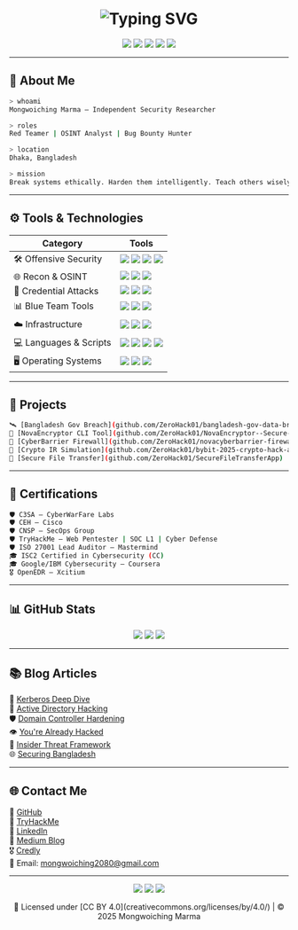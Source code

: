 <h1 align="center">
  <img src="https://readme-typing-svg.demolab.com?font=Fira+Code&duration=3000&pause=800&color=00FF00&center=true&vCenter=true&width=800&lines=Hi%2C+I'm+Mongwoiching+Marma;Red+Teamer+%7C+Bug+Bounty+Hunter+%7C+OSINT+Specialist;Cybersecurity+Researcher+from+Bangladesh" alt="Typing SVG" />
</h1>

<p align="center">
  <img src="https://img.shields.io/badge/Independent Security Researcher-black?style=for-the-badge&logo=protonmail&logoColor=white" />
  <img src="https://img.shields.io/badge/Offensive Security Enthusiast-red?style=for-the-badge&logo=HackTheBox&logoColor=white" />
  <img src="https://img.shields.io/badge/TryHackMe-Elite-critical?style=for-the-badge&logo=tryhackme&logoColor=white" />
  <img src="https://img.shields.io/badge/Red Team & OSINT Specialist-blue?style=for-the-badge&logo=Wireshark&logoColor=white" />
  <img src="https://img.shields.io/badge/License-CC--BY--4.0-success?style=for-the-badge&logo=creativecommons&logoColor=white" />
</p>

---

## 🧠 About Me

```bash
> whoami
Mongwoiching Marma – Independent Security Researcher

> roles
Red Teamer | OSINT Analyst | Bug Bounty Hunter

> location
Dhaka, Bangladesh

> mission
Break systems ethically. Harden them intelligently. Teach others wisely.
```

---

## ⚙️ Tools & Technologies

| Category | Tools |
|---------|-------|
| 🛠️ Offensive Security | <img src="https://img.shields.io/badge/Metasploit-ffffff?style=flat&logo=metasploit&logoColor=blue" /> <img src="https://img.shields.io/badge/Sliver-ffffff?style=flat&logo=kalilinux&logoColor=purple" /> <img src="https://img.shields.io/badge/BloodHound-ffffff?style=flat&logo=battledotnet&logoColor=crimson" /> <img src="https://img.shields.io/badge/Burp Suite-ffffff?style=flat&logo=burpsuite&logoColor=orange" /> |
| 🌐 Recon & OSINT | <img src="https://img.shields.io/badge/Shodan-000000?style=flat&logo=shodan&logoColor=red" /> <img src="https://img.shields.io/badge/Maltego-000000?style=flat&logo=maltego&logoColor=blue" /> <img src="https://img.shields.io/badge/Amass-000000?style=flat&logo=archlinux&logoColor=white" /> |
| 🔐 Credential Attacks | <img src="https://img.shields.io/badge/Mimikatz-000000?style=flat&logo=windows&logoColor=blue" /> <img src="https://img.shields.io/badge/Hashcat-000000?style=flat&logo=gnubash&logoColor=yellow" /> <img src="https://img.shields.io/badge/John the Ripper-000000?style=flat&logo=linux&logoColor=white" /> |
| 📊 Blue Team Tools | <img src="https://img.shields.io/badge/Splunk-000000?style=flat&logo=splunk&logoColor=white" /> <img src="https://img.shields.io/badge/QRadar-000000?style=flat&logo=ibm&logoColor=blue" /> <img src="https://img.shields.io/badge/OpenEDR-000000?style=flat&logo=linuxfoundation&logoColor=green" /> |
| ☁️ Infrastructure | <img src="https://img.shields.io/badge/Docker-ffffff?style=flat&logo=docker&logoColor=blue" /> <img src="https://img.shields.io/badge/Kubernetes-ffffff?style=flat&logo=kubernetes&logoColor=blue" /> <img src="https://img.shields.io/badge/Virt Manager-ffffff?style=flat&logo=redhat&logoColor=red" /> |
| 💻 Languages & Scripts | <img src="https://img.shields.io/badge/Python-ffffff?style=flat&logo=python&logoColor=blue" /> <img src="https://img.shields.io/badge/Bash-000000?style=flat&logo=gnubash&logoColor=white" /> <img src="https://img.shields.io/badge/PowerShell-000000?style=flat&logo=powershell&logoColor=blue" /> <img src="https://img.shields.io/badge/SQL-ffffff?style=flat&logo=mysql&logoColor=black" /> |
| 🖥️ Operating Systems | <img src="https://img.shields.io/badge/Kali Linux-000000?style=flat&logo=kalilinux&logoColor=white" /> <img src="https://img.shields.io/badge/Ubuntu-ffffff?style=flat&logo=ubuntu&logoColor=orange" /> <img src="https://img.shields.io/badge/Windows Server-ffffff?style=flat&logo=windows&logoColor=blue" /> |

---

## 🔎 Projects

```bash
🛰️ [Bangladesh Gov Breach](github.com/ZeroHack01/bangladesh-gov-data-breach-analysis)
🔐 [NovaEncryptor CLI Tool](github.com/ZeroHack01/NovaEncryptor--Secure-CLI)
🧱 [CyberBarrier Firewall](github.com/ZeroHack01/novacyberbarrier-firewall-project)
🧠 [Crypto IR Simulation](github.com/ZeroHack01/bybit-2025-crypto-hack-analysis)
🚛 [Secure File Transfer](github.com/ZeroHack01/SecureFileTransferApp)
```

---

## 📜 Certifications

```bash
🛡️ C3SA – CyberWarFare Labs
🛡️ CEH – Cisco
🛡️ CNSP – SecOps Group
🛡️ TryHackMe – Web Pentester | SOC L1 | Cyber Defense
🛡️ ISO 27001 Lead Auditor – Mastermind
🎓 ISC2 Certified in Cybersecurity (CC)
🎓 Google/IBM Cybersecurity – Coursera
🎖️ OpenEDR – Xcitium
```

---

## 📊 GitHub Stats

<p align="center">
  <img src="https://github-readme-streak-stats.herokuapp.com/?user=ZeroHack01&theme=tokyonight&hide_border=true" />
  <img src="https://github-readme-stats.vercel.app/api?username=ZeroHack01&show_icons=true&theme=tokyonight&hide_border=true" />
  <img src="https://github-readme-stats.vercel.app/api/top-langs/?username=ZeroHack01&layout=compact&theme=tokyonight&hide_border=true" />
</p>

---

## 📚 Blog Articles

📘 [Kerberos Deep Dive](https://medium.com/@NextGencyber/kerberos-your-trustworthy-gatekeeper-in-the-digital-world-79df0146cf69)  
👻 [Active Directory Hacking](https://medium.com/@NextGencyber/ghost-in-the-machine-a-practical-guide-to-hacking-active-directory-and-evading-antivirus-14fdac460498)  
🛡️ [Domain Controller Hardening](https://medium.com/@NextGencyber/active-directory-domain-controller-hardening-a-step-by-step-security-guide-dd017878193e)  
👁️ [You're Already Hacked](https://medium.com/@NextGencyber/youre-already-hacked-how-biometric-security-and-global-connectivity-make-privacy-a-myth-e83318dd34c5)  
🧩 [Insider Threat Framework](https://medium.com/@NextGencyber/insider-threat-prevention-and-framework-101-cacf46d9247b)  
🌐 [Securing Bangladesh](https://medium.com/@NextGencyber/shielding-bangladeshs-digital-frontier-the-imperative-of-cybersecurity-solutions-89733b810742)


---

## 🌐 Contact Me

🔗 [GitHub](https://github.com/ZeroHack01)  
🎯 [TryHackMe](https://tryhackme.com/p/Mongwoiching)  
💼 [LinkedIn](https://linkedin.com/in/mongwoi)  
📝 [Medium Blog](https://medium.com/@NextGencyber)  
🎖️ [Credly](https://www.credly.com/users/mongwoiching-marma)  
📧 Email: mongwoiching2080@gmail.com

---

<p align="center">
  <img src="https://img.shields.io/badge/Red Team Ready-darkred?style=for-the-badge&logo=HackTheBox&logoColor=white" />
  <img src="https://img.shields.io/badge/Ethical Hacker-blue?style=for-the-badge&logo=OWASP&logoColor=white" />
  <img src="https://img.shields.io/badge/Secure the Web-00cc99?style=for-the-badge&logo=Mozilla-Firefox&logoColor=white" />
</p>

<p align="center">
  📝 Licensed under [CC BY 4.0](creativecommons.org/licenses/by/4.0/) | © 2025 Mongwoiching Marma
</p>
